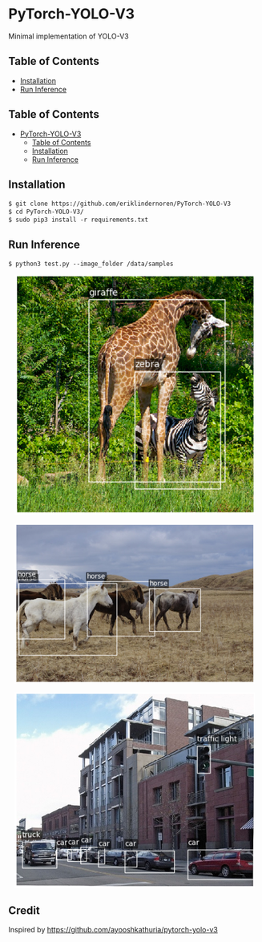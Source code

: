 # PyTorch-YOLO-V3
Minimal implementation of YOLO-V3

## Table of Contents
  * [Installation](#installation)
  * [Run Inference](#run-inference)
  
## Table of Contents
- [PyTorch-YOLO-V3](#pytorch-yolo-v3)
  * [Table of Contents](#table-of-contents)
  * [Installation](#installation)
  * [Run Inference](#run-inference)

## Installation
    $ git clone https://github.com/eriklindernoren/PyTorch-YOLO-V3
    $ cd PyTorch-YOLO-V3/
    $ sudo pip3 install -r requirements.txt
    
## Run Inference
    $ python3 test.py --image_folder /data/samples
   
<p align="center"><img src="outputs/2_0.png" width="480"\></p>
<p align="center"><img src="outputs/3_0.png" width="480"\></p>
<p align="center"><img src="outputs/6_0.png" width="480"\></p>

## Credit
Inspired by https://github.com/ayooshkathuria/pytorch-yolo-v3
